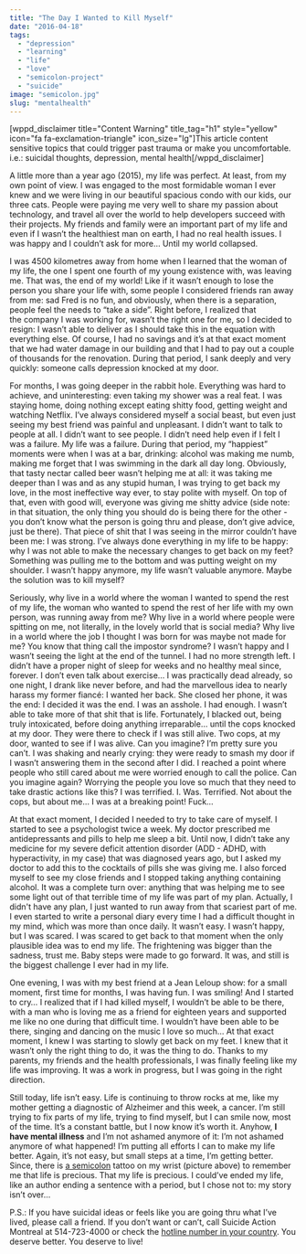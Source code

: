 ```yaml
---
title: "The Day I Wanted to Kill Myself"
date: "2016-04-18"
tags: 
  - "depression"
  - "learning"
  - "life"
  - "love"
  - "semicolon-project"
  - "suicide"
image: "semicolon.jpg"
slug: "mentalhealth"
---
```


\[wppd\_disclaimer title="Content Warning" title\_tag="h1" style="yellow" icon="fa fa-exclamation-triangle" icon\_size="lg"\]This article content sensitive topics that could trigger past trauma or make you uncomfortable. i.e.: suicidal thoughts, depression, mental health\[/wppd\_disclaimer\]

A little more than a year ago (2015), my life was perfect. At least, from my own point of view. I was engaged to the most formidable woman I ever knew and we were living in our beautiful spacious condo with our kids, our three cats. People were paying me very well to share my passion about technology, and travel all over the world to help developers succeed with their projects. My friends and family were an important part of my life and even if I wasn’t the healthiest man on earth, I had no real health issues. I was happy and I couldn’t ask for more… Until my world collapsed.

I was 4500 kilometres away from home when I learned that the woman of my life, the one I spent one fourth of my young existence with, was leaving me. That was, the end of my world! Like if it wasn’t enough to lose the person you share your life with, some people I considered friends ran away from me: sad Fred is no fun, and obviously, when there is a separation, people feel the needs to “take a side”. Right before, I realized that the company I was working for, wasn’t the right one for me, so I decided to resign: I wasn’t able to deliver as I should take this in the equation with everything else. Of course, I had no savings and it’s at that exact moment that we had water damage in our building and that I had to pay out a couple of thousands for the renovation. During that period, I sank deeply and very quickly: someone calls depression knocked at my door.

For months, I was going deeper in the rabbit hole. Everything was hard to achieve, and uninteresting: even taking my shower was a real feat. I was staying home, doing nothing except eating shitty food, getting weight and watching Netflix. I’ve always considered myself a social beast, but even just seeing my best friend was painful and unpleasant. I didn’t want to talk to people at all. I didn’t want to see people. I didn’t need help even if I felt I was a failure. My life was a failure. During that period, my “happiest” moments were when I was at a bar, drinking: alcohol was making me numb, making me forget that I was swimming in the dark all day long. Obviously, that tasty nectar called beer wasn’t helping me at all: it was taking me deeper than I was and as any stupid human, I was trying to get back my love, in the most ineffective way ever, to stay polite with myself. On top of that, even with good will, everyone was giving me shitty advice (side note: in that situation, the only thing you should do is being there for the other - you don’t know what the person is going thru and please, don’t give advice, just be there). That piece of shit that I was seeing in the mirror couldn’t have been me: I was strong. I’ve always done everything in my life to be happy: why I was not able to make the necessary changes to get back on my feet? Something was pulling me to the bottom and was putting weight on my shoulder. I wasn’t happy anymore, my life wasn’t valuable anymore. Maybe the solution was to kill myself?

Seriously, why live in a world where the woman I wanted to spend the rest of my life, the woman who wanted to spend the rest of her life with my own person, was running away from me? Why live in a world where people were spitting on me, not literally, in the lovely world that is social media? Why live in a world where the job I thought I was born for was maybe not made for me? You know that thing call the impostor syndrome? I wasn’t happy and I wasn’t seeing the light at the end of the tunnel. I had no more strength left. I didn’t have a proper night of sleep for weeks and no healthy meal since, forever. I don’t even talk about exercise… I was practically dead already, so one night, I drank like never before, and had the marvellous idea to nearly harass my former fiancé: I wanted her back. She closed her phone, it was the end: I decided it was the end. I was an asshole. I had enough. I wasn’t able to take more of that shit that is life. Fortunately, I blacked out, being truly intoxicated, before doing anything irreparable… until the cops knocked at my door. They were there to check if I was still alive. Two cops, at my door, wanted to see if I was alive. Can you imagine? I’m pretty sure you can’t. I was shaking and nearly crying: they were ready to smash my door if I wasn’t answering them in the second after I did. I reached a point where people who still cared about me were worried enough to call the police. Can you imagine again? Worrying the people you love so much that they need to take drastic actions like this? I was terrified. I. Was. Terrified. Not about the cops, but about me… I was at a breaking point! Fuck…

At that exact moment, I decided I needed to try to take care of myself. I started to see a psychologist twice a week. My doctor prescribed me antidepressants and pills to help me sleep a bit. Until now, I didn’t take any medicine for my severe deficit attention disorder (ADD - ADHD, with hyperactivity, in my case) that was diagnosed years ago, but I asked my doctor to add this to the cocktails of pills she was giving me. I also forced myself to see my close friends and I stopped taking anything containing alcohol. It was a complete turn over: anything that was helping me to see some light out of that terrible time of my life was part of my plan. Actually, I didn't have any plan, I just wanted to run away from that scariest part of me. I even started to write a personal diary every time I had a difficult thought in my mind, which was more than once daily. It wasn’t easy. I wasn’t happy, but I was scared. I was scared to get back to that moment when the only plausible idea was to end my life. The frightening was bigger than the sadness, trust me. Baby steps were made to go forward. It was, and still is the biggest challenge I ever had in my life.

One evening, I was with my best friend at a Jean Leloup show: for a small moment, first time for months, I was having fun. I was smiling! And I started to cry… I realized that if I had killed myself, I wouldn’t be able to be there, with a man who is loving me as a friend for eighteen years and supported me like no one during that difficult time. I wouldn’t have been able to be there, singing and dancing on the music I love so much… At that exact moment, I knew I was starting to slowly get back on my feet. I knew that it wasn’t only the right thing to do, it was the thing to do. Thanks to my parents, my friends and the health professionals, I was finally feeling like my life was improving. It was a work in progress, but I was going in the right direction.

Still today, life isn’t easy. Life is continuing to throw rocks at me, like my mother getting a diagnostic of Alzheimer and this week, a cancer. I’m still trying to fix parts of my life, trying to find myself, but I can smile now, most of the time. It’s a constant battle, but I now know it’s worth it. Anyhow, **I have mental illness** and I’m not ashamed anymore of it: I’m not ashamed anymore of what happened! I’m putting all efforts I can to make my life better. Again, it’s not easy, but small steps at a time, I’m getting better. Since, there is [a semicolon](https://www.projectsemicolon.org/) tattoo on my wrist (picture above) to remember me that life is precious. That my life is precious. I could’ve ended my life, like an author ending a sentence with a period, but I chose not to: my story isn’t over…

P.S.: If you have suicidal ideas or feels like you are going thru what I’ve lived, please call a friend. If you don’t want or can’t, call Suicide Action Montreal at 514-723-4000 or check the [hotline number in your country](https://www.suicide.org/international-suicide-hotlines.html). You deserve better. You deserve to live!
